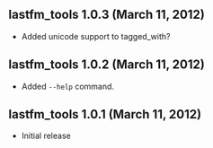 ## lastfm_tools 1.0.3 (March 11, 2012)
* Added unicode support to tagged_with?

## lastfm_tools 1.0.2 (March 11, 2012)
* Added `--help` command.

## lastfm_tools 1.0.1 (March 11, 2012)
* Initial release
